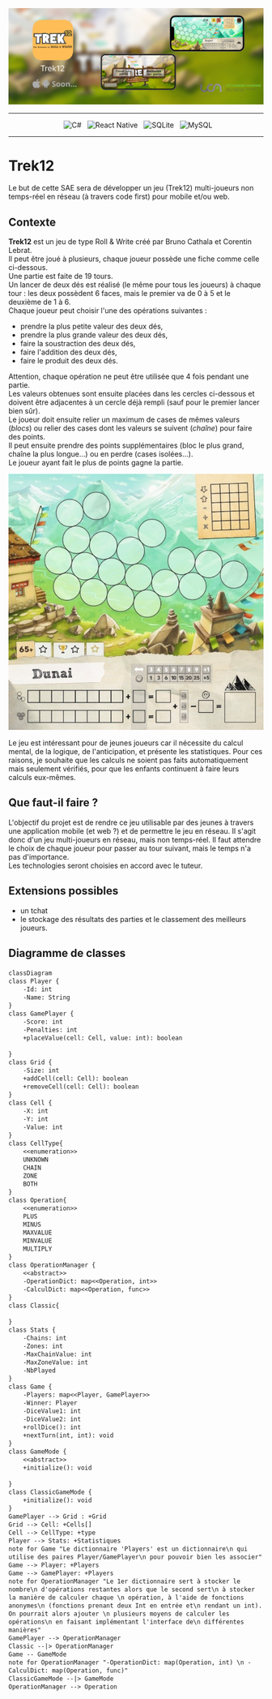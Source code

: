 ![Trek12_Present](Source/images/Trek12_present.jpg)

<div align = center>

---
&nbsp; ![C#](https://img.shields.io/badge/c%23-%23239120.svg?style=for-the-badge&logo=c-sharp&logoColor=white)
&nbsp; ![React Native](https://img.shields.io/badge/react_native-%2320232a.svg?style=for-the-badge&logo=react&logoColor=%2361DAFB)
&nbsp; ![SQLite](https://img.shields.io/badge/sqlite-%2307405e.svg?style=for-the-badge&logo=sqlite&logoColor=white)
&nbsp; ![MySQL](https://img.shields.io/badge/mysql-%2300f.svg?style=for-the-badge&logo=mysql&logoColor=white)

---

</div>


# Trek12

Le but de cette SAE sera de développer un jeu (Trek12) multi-joueurs non temps-réel en réseau (à travers code first) pour mobile et/ou web.

## Contexte

**Trek12** est un jeu de type Roll & Write créé par Bruno Cathala et Corentin Lebrat.  
Il peut être joué à plusieurs, chaque joueur possède une fiche comme celle ci-dessous.  
Une partie est faite de 19 tours.  
Un lancer de deux dés est réalisé (le même pour tous les joueurs) à chaque tour : les deux possèdent 6 faces, mais le premier va de 0 à 5 et le deuxième de 1 à 6.  
Chaque joueur peut choisir l'une des opérations suivantes :
- prendre la plus petite valeur des deux dés,
- prendre la plus grande valeur des deux dés,  
- faire la soustraction des deux dés,
- faire l'addition des deux dés,
- faire le produit des deux dés.  
  
Attention, chaque opération ne peut être utilisée que 4 fois pendant une partie.  
Les valeurs obtenues sont ensuite placées dans les cercles ci-dessous et doivent être adjacentes à un cercle déjà rempli (sauf pour le premier lancer bien sûr).  
Le joueur doit ensuite relier un maximum de cases de mêmes valeurs (*blocs*) ou relier des cases dont les valeurs se suivent (*chaîne*) pour faire des points.  
Il peut ensuite prendre des points supplémentaires (bloc le plus grand, chaîne la plus longue...) ou en perdre (cases isolées...).  
Le joueur ayant fait le plus de points gagne la partie.  

![Trek 12](Source/images/trek12-lelabodesjeux-rollandwrite-lumberjackstudios-3.jpg)

Le jeu est intéressant pour de jeunes joueurs car il nécessite du calcul mental, de la logique, de l'anticipation, et présente les statistiques. Pour ces raisons, je souhaite que les calculs ne soient pas faits automatiquement mais seulement vérifiés, pour que les enfants continuent à faire leurs calculs eux-mêmes.  

## Que faut-il faire ?

L'objectif du projet est de rendre ce jeu utilisable par des jeunes à travers une application mobile (et web ?) et de permettre le jeu en réseau. Il s'agit donc d'un jeu multi-joueurs en réseau, mais non temps-réel. Il faut attendre le choix de chaque joueur pour passer au tour suivant, mais le temps n'a pas d'importance.  
Les technologies seront choisies en accord avec le tuteur.  

## Extensions possibles
- un tchat
- le stockage des résultats des parties et le classement des meilleurs joueurs.

## Diagramme de classes

```mermaid
classDiagram
class Player {
    -Id: int
    -Name: String
}
class GamePlayer {
    -Score: int
    -Penalties: int
    +placeValue(cell: Cell, value: int): boolean

}
class Grid {
    -Size: int
    +addCell(cell: Cell): boolean
    +removeCell(cell: Cell): boolean
}
class Cell {
    -X: int
    -Y: int
    -Value: int
}
class CellType{
    <<enumeration>>
    UNKNOWN
    CHAIN
    ZONE
    BOTH
}
class Operation{
    <<enumeration>>
    PLUS
    MINUS
    MAXVALUE
    MINVALUE
    MULTIPLY
}
class OperationManager {
    <<abstract>>
    -OperationDict: map<<Operation, int>>
    -CalculDict: map<<Operation, func>>
}
class Classic{

}
class Stats {
    -Chains: int
    -Zones: int
    -MaxChainValue: int
    -MaxZoneValue: int
    -NbPlayed
}
class Game {
    -Players: map<<Player, GamePlayer>>
    -Winner: Player
    -DiceValue1: int 
    -DiceValue2: int
    +rollDice(): int
    +nextTurn(int, int): void
}
class GameMode {
    <<abstract>>
    +initialize(): void

}
class ClassicGameMode {
    +initialize(): void
}
GamePlayer --> Grid : +Grid
Grid --> Cell: +Cells[]
Cell --> CellType: +type
Player --> Stats: +Statistiques
note for Game "Le dictionnaire 'Players' est un dictionnaire\n qui utilise des paires Player/GamePlayer\n pour pouvoir bien les associer"
Game --> Player: +Players
Game --> GamePlayer: +Players
note for OperationManager "Le 1er dictionnaire sert à stocker le nombre\n d'opérations restantes alors que le second sert\n à stocker la manière de calculer chaque \n opération, à l'aide de fonctions anonymes\n (fonctions prenant deux Int en entrée et\n rendant un int). On pourrait alors ajouter \n plusieurs moyens de calculer les opérations\n en faisant implémentant l'interface de\n différentes manières"
GamePlayer --> OperationManager
Classic --|> OperationManager
Game -- GameMode
note for OperationManager "-OperationDict: map(Operation, int) \n -CalculDict: map(Operation, func)"
ClassicGameMode --|> GameMode
OperationManager --> Operation
```

